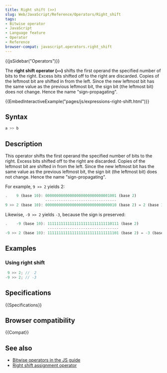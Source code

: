 ```yaml
---
title: Right shift (>>)
slug: Web/JavaScript/Reference/Operators/Right_shift
tags:
- Bitwise operator
- JavaScript
- Language feature
- Operator
- Reference
browser-compat: javascript.operators.right_shift
---
```

{{jsSidebar("Operators")}}

The **right shift operator (`>>`)** shifts the first operand the specified
number of bits to the right. Excess bits shifted off to the right are discarded.
Copies of the leftmost bit are shifted in from the left. Since the new leftmost
bit has the same value as the previous leftmost bit, the sign bit (the leftmost
bit) does not change. Hence the name "sign-propagating".

{{EmbedInteractiveExample("pages/js/expressions-right-shift.html")}}

## Syntax

```js
a >> b
```

## Description

This operator shifts the first operand the specified number of bits to the
right. Excess bits shifted off to the right are discarded. Copies of the
leftmost bit are shifted in from the left. Since the new leftmost bit has the
same value as the previous leftmost bit, the sign bit (the leftmost bit) does
not change. Hence the name "sign-propagating".

For example, `9 >> 2` yields 2:

```js
.    9 (base 10): 00000000000000000000000000001001 (base 2)
                  --------------------------------
9 >> 2 (base 10): 00000000000000000000000000000010 (base 2) = 2 (base 10)
```

Likewise, `-9 >> 2` yields `-3`, because the sign is preserved:

```js
.    -9 (base 10): 11111111111111111111111111110111 (base 2)
                   --------------------------------
-9 >> 2 (base 10): 11111111111111111111111111111101 (base 2) = -3 (base 10)
```

## Examples

### Using right shift

```js
 9 >> 2; //  2
-9 >> 2; // -3
```

## Specifications

{{Specifications}}

## Browser compatibility

{{Compat}}

## See also

- [Bitwise operators in the JS guide](/en-US/docs/Web/JavaScript/Guide/Expressions_and_Operators#Bitwise)
- [Right shift assignment operator](/en-US/docs/Web/JavaScript/Reference/Operators/Right_shift_assignment)
